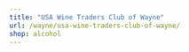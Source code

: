 ```yaml
---
title: "USA Wine Traders Club of Wayne"
url: /wayne/usa-wine-traders-club-of-wayne/
shop: alcohol
---
```

